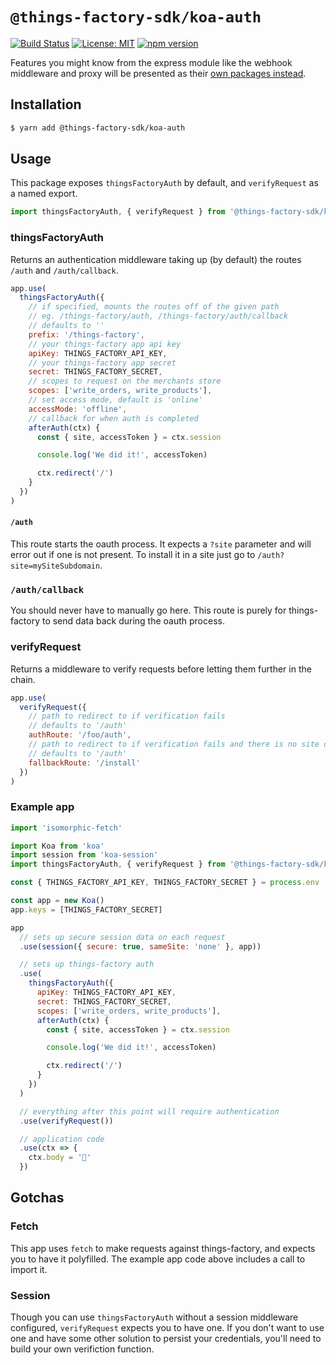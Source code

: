 # `@things-factory-sdk/koa-auth`

[![Build Status](https://travis-ci.org/things-factory/sdk.svg?branch=master)](https://travis-ci.org/things-factory/sdk)
[![License: MIT](https://img.shields.io/badge/License-MIT-green.svg)](LICENSE.md) [![npm version](https://badge.fury.io/js/%40things-factory-sdk%2Fkoa-auth.svg)](https://badge.fury.io/js/%40things-factory-sdk%2Fkoa-auth)

Features you might know from the express module like the webhook middleware and proxy will be presented as their [own packages instead](https://github.com/things-factory/sdk/blob/master/packages/koa-things-factory-graphql-proxy/README.md).

## Installation

```bash
$ yarn add @things-factory-sdk/koa-auth
```

## Usage

This package exposes `thingsFactoryAuth` by default, and `verifyRequest` as a named export.

```js
import thingsFactoryAuth, { verifyRequest } from '@things-factory-sdk/koa-auth'
```

### thingsFactoryAuth

Returns an authentication middleware taking up (by default) the routes `/auth` and `/auth/callback`.

```js
app.use(
  thingsFactoryAuth({
    // if specified, mounts the routes off of the given path
    // eg. /things-factory/auth, /things-factory/auth/callback
    // defaults to ''
    prefix: '/things-factory',
    // your things-factory app api key
    apiKey: THINGS_FACTORY_API_KEY,
    // your things-factory app secret
    secret: THINGS_FACTORY_SECRET,
    // scopes to request on the merchants store
    scopes: ['write_orders, write_products'],
    // set access mode, default is 'online'
    accessMode: 'offline',
    // callback for when auth is completed
    afterAuth(ctx) {
      const { site, accessToken } = ctx.session

      console.log('We did it!', accessToken)

      ctx.redirect('/')
    }
  })
)
```

#### `/auth`

This route starts the oauth process. It expects a `?site` parameter and will error out if one is not present. To install it in a site just go to `/auth?site=mySiteSubdomain`.

### `/auth/callback`

You should never have to manually go here. This route is purely for things-factory to send data back during the oauth process.

### verifyRequest

Returns a middleware to verify requests before letting them further in the chain.

```javascript
app.use(
  verifyRequest({
    // path to redirect to if verification fails
    // defaults to '/auth'
    authRoute: '/foo/auth',
    // path to redirect to if verification fails and there is no site on the query
    // defaults to '/auth'
    fallbackRoute: '/install'
  })
)
```

### Example app

```javascript
import 'isomorphic-fetch'

import Koa from 'koa'
import session from 'koa-session'
import thingsFactoryAuth, { verifyRequest } from '@things-factory-sdk/koa-auth'

const { THINGS_FACTORY_API_KEY, THINGS_FACTORY_SECRET } = process.env

const app = new Koa()
app.keys = [THINGS_FACTORY_SECRET]

app
  // sets up secure session data on each request
  .use(session({ secure: true, sameSite: 'none' }, app))

  // sets up things-factory auth
  .use(
    thingsFactoryAuth({
      apiKey: THINGS_FACTORY_API_KEY,
      secret: THINGS_FACTORY_SECRET,
      scopes: ['write_orders, write_products'],
      afterAuth(ctx) {
        const { site, accessToken } = ctx.session

        console.log('We did it!', accessToken)

        ctx.redirect('/')
      }
    })
  )

  // everything after this point will require authentication
  .use(verifyRequest())

  // application code
  .use(ctx => {
    ctx.body = '🎉'
  })
```

## Gotchas

### Fetch

This app uses `fetch` to make requests against things-factory, and expects you to have it polyfilled. The example app code above includes a call to import it.

### Session

Though you can use `thingsFactoryAuth` without a session middleware configured, `verifyRequest` expects you to have one. If you don't want to use one and have some other solution to persist your credentials, you'll need to build your own verifiction function.
